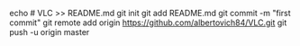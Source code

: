 echo # VLC >> README.md
git init
git add README.md
git commit -m "first commit"
git remote add origin https://github.com/albertovich84/VLC.git
git push -u origin master
